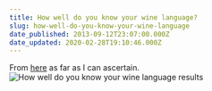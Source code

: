 ```yaml
---
title: How well do you know your wine language?
slug: how-well-do-you-know-your-wine-language
date_published: 2013-09-12T23:07:00.000Z
date_updated: 2020-02-28T19:10:46.000Z
---
```


From [here](https://www.theguardian.com/quiz/questions/0,5961,1579424,00.html) as far as I can ascertain.
![How well do you know your wine language results](https://frny.uk/1zo)
